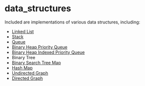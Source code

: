 # data_structures

Included are implementations of various data structures, including:

- [Linked List][0]
- [Stack][0]
- [Queue][0]
- [Binary Heap Priority Queue][1]
- [Binary Heap Indexed Priority Queue][1]
- Binary Tree
- [Binary Search Tree Map][2]
- [Hash Map][3]
- [Undirected Graph][4]
- [Directed Graph][5]

[0]: http://algs4.cs.princeton.edu/13stacks/
[1]: http://algs4.cs.princeton.edu/24pq/
[2]: http://algs4.cs.princeton.edu/32bst/
[3]: http://algs4.cs.princeton.edu/34hash/
[4]: http://algs4.cs.princeton.edu/41graph/
[5]: http://algs4.cs.princeton.edu/42digraph/
